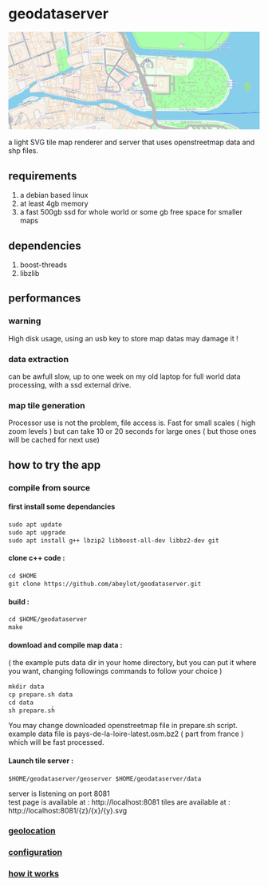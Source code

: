 # geodataserver
![sample](/docs/sample.jpg)


a light SVG tile map renderer and server that uses openstreetmap data and shp files.

## requirements
1. a debian based linux
2. at least 4gb memory
2. a fast 500gb ssd for whole world or some gb free space for smaller maps

## dependencies
1. boost-threads
2. libzlib

## performances

### warning
High disk usage, using an usb key to store map datas may damage it !

### data extraction
can be awfull slow, up to one week on my old laptop for full world data processing, with a ssd external drive.

### map tile generation
Processor use is not the problem, file access is.
Fast for small scales ( high zoom levels ) but can take 10 or 20 seconds for large ones ( but those ones will be cached for next use)

## how to try the app
###  compile from source
#### first install some dependancies
    sudo apt update
    sudo apt upgrade
    sudo apt install g++ lbzip2 libboost-all-dev libbz2-dev git
    
#### clone c++ code :
    cd $HOME
    git clone https://github.com/abeylot/geodataserver.git
    
#### build :
    cd $HOME/geodataserver
    make
    
#### download and compile map data :
( the example puts data dir in your home directory, but you can put it where you want, changing followings commands to follow your choice )

    mkdir data
    cp prepare.sh data
    cd data
    sh prepare.sh̀
    
You may change downloaded openstreetmap file in prepare.sh script.
example data file is pays-de-la-loire-latest.osm.bz2 ( part from france ) which will be fast processed.
#### Launch tile server :  
    $HOME/geodataserver/geoserver $HOME/geodataserver/data

server is listening on port 8081<br/>
test page is available at : http://localhost:8081
tiles are available at : http://localhost:8081/{z}/{x}/{y}.svg

### [geolocation](geoloc.md)

### [configuration](configuration.md)

### [how it works](specifications.md)
